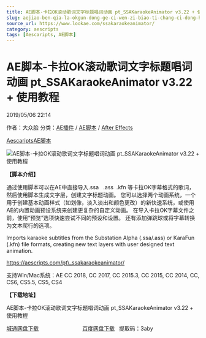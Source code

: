 ```yaml
---
title: AE脚本-卡拉OK滚动歌词文字标题唱词动画 pt_SSAKaraokeAnimator v3.22 + 使用教程
slug: aejiao-ben-qia-la-okgun-dong-ge-ci-wen-zi-biao-ti-chang-ci-dong-hua-pt-ssakaraokeanimator-v3-22-shi-yong-jiao-cheng
source_url: https://www.lookae.com/ssakaraokeanimator/
category: aescripts
tags: [Aescaripts, AE脚本]
---
```

# AE脚本-卡拉OK滚动歌词文字标题唱词动画 pt\_SSAKaraokeAnimator v3.22 + 使用教程

2019/05/06 22:14

作者：大众脸
分类：[AE插件](https://www.lookae.com/after-effects/aechajian/) / [AE脚本](https://www.lookae.com/after-effects/aescripts/) / [After Effects](https://www.lookae.com/after-effects/)

[Aescaripts](https://www.lookae.com/tag/aescaripts/)[AE脚本](https://www.lookae.com/tag/ae%e8%84%9a%e6%9c%ac/)

![AE脚本-卡拉OK滚动歌词文字标题唱词动画 pt_SSAKaraokeAnimator v3.22 + 使用教程](https://www.lookae.com/wp-content/uploads/2019/05/SSAKaraokeAnimator.jpg "AE脚本-卡拉OK滚动歌词文字标题唱词动画 pt_SSAKaraokeAnimator v3.22 + 使用教程-LookAE.com")

**【脚本介绍】**

通过使用脚本可以在AE中直接导入.ssa   .ass  .kfn 等卡拉OK字幕格式的歌词，然后使用脚本生成文字层，创建文字标题动画。 您可以选择两个动画系统，一个用于创建基本动画样式（如划像，淡入淡出和颜色更改）的新快速系统，或使用AE的内置动画预设系统来创建更复杂的自定义动画。 在导入卡拉OK字幕文件之前，使用“预览”选项快速尝试不同的预设和设置。 还有添加弹跳球或将字幕转换为文本爬行的选项。

Imports karaoke subtitles from the Substation Alpha (.ssa/.ass) or KaraFun (.kfn) file formats, creating new text layers with user designed text animation.

https://aescripts.com/pt\_ssakaraokeanimator/

支持Win/Mac系统：AE CC 2018, CC 2017, CC 2015.3, CC 2015, CC 2014, CC, CS6, CS5.5, CS5, CS4

**【下载地址】**

AE脚本-卡拉OK滚动歌词文字标题唱词动画 pt\_SSAKaraokeAnimator v3.22 + 使用教程

[城通网盘下载](https://lookae.ctfile.com/fs/680462-372837431)                             [百度网盘下载](https://pan.baidu.com/s/1QpTeCLurD9M5fSHG4K4GSg)   提取码：3aby
